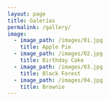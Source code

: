 ```yaml
---
layout: page
title: Galerías
permalink: /gallery/
image: 
  - image_path: /images/01.jpg
    title: Apple Pie
  - image_path: /images/02.jpg
    title: Birthday Cake
  - image_path: /images/03.jpg
    title: Black Forest
  - image_path: /images/04.jpg
    title: Brownie
---
```

